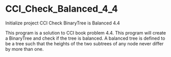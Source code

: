 # CCI_Check_Balanced_4_4
Initialize project CCI Check BinaryTree is Balanced 4.4

This program is a solution to CCI book problem 4.4. This program will create a BinaryTree
and check if the tree is balanced. A balanced tree is defined to be a tree such that
the heights of the two subtrees of any node never differ by more than one.               
